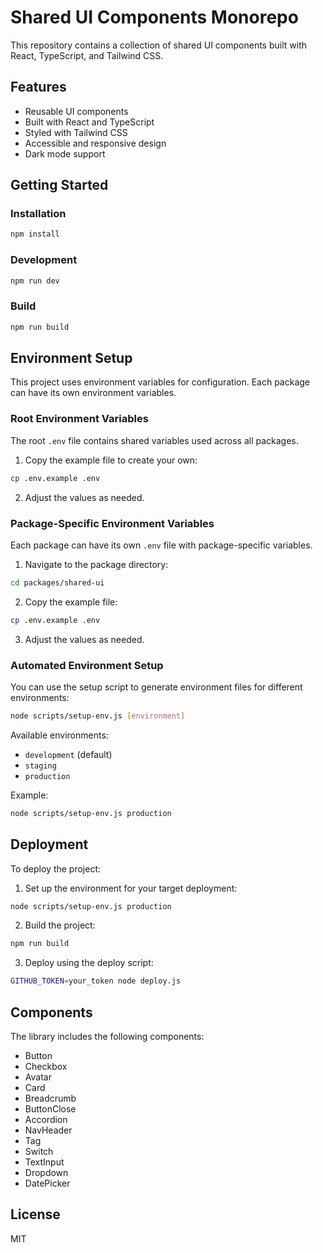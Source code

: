 # Shared UI Components Monorepo

This repository contains a collection of shared UI components built with React, TypeScript, and Tailwind CSS.

## Features

- Reusable UI components
- Built with React and TypeScript
- Styled with Tailwind CSS
- Accessible and responsive design
- Dark mode support

## Getting Started

### Installation

```bash
npm install
```

### Development

```bash
npm run dev
```

### Build

```bash
npm run build
```

## Environment Setup

This project uses environment variables for configuration. Each package can have its own environment variables.

### Root Environment Variables

The root `.env` file contains shared variables used across all packages.

1. Copy the example file to create your own:

```bash
cp .env.example .env
```

2. Adjust the values as needed.

### Package-Specific Environment Variables

Each package can have its own `.env` file with package-specific variables.

1. Navigate to the package directory:

```bash
cd packages/shared-ui
```

2. Copy the example file:

```bash
cp .env.example .env
```

3. Adjust the values as needed.

### Automated Environment Setup

You can use the setup script to generate environment files for different environments:

```bash
node scripts/setup-env.js [environment]
```

Available environments:
- `development` (default)
- `staging`
- `production`

Example:
```bash
node scripts/setup-env.js production
```

## Deployment

To deploy the project:

1. Set up the environment for your target deployment:

```bash
node scripts/setup-env.js production
```

2. Build the project:

```bash
npm run build
```

3. Deploy using the deploy script:

```bash
GITHUB_TOKEN=your_token node deploy.js
```

## Components

The library includes the following components:

- Button
- Checkbox
- Avatar
- Card
- Breadcrumb
- ButtonClose
- Accordion
- NavHeader
- Tag
- Switch
- TextInput
- Dropdown
- DatePicker

## License

MIT